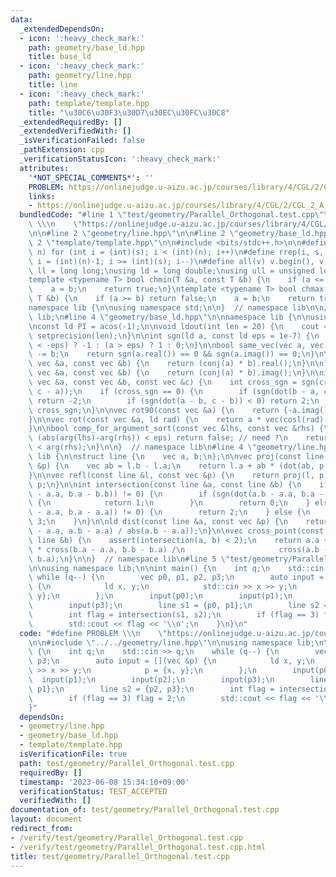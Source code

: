 ```yaml
---
data:
  _extendedDependsOn:
  - icon: ':heavy_check_mark:'
    path: geometry/base_ld.hpp
    title: base_ld
  - icon: ':heavy_check_mark:'
    path: geometry/line.hpp
    title: line
  - icon: ':heavy_check_mark:'
    path: template/template.hpp
    title: "\u30C6\u30F3\u30D7\u30EC\u30FC\u30C8"
  _extendedRequiredBy: []
  _extendedVerifiedWith: []
  _isVerificationFailed: false
  _pathExtension: cpp
  _verificationStatusIcon: ':heavy_check_mark:'
  attributes:
    '*NOT_SPECIAL_COMMENTS*': ''
    PROBLEM: https://onlinejudge.u-aizu.ac.jp/courses/library/4/CGL/2/CGL_2_A
    links:
    - https://onlinejudge.u-aizu.ac.jp/courses/library/4/CGL/2/CGL_2_A
  bundledCode: "#line 1 \"test/geometry/Parallel_Orthogonal.test.cpp\"\n#define PROBLEM\
    \ \\\n    \"https://onlinejudge.u-aizu.ac.jp/courses/library/4/CGL/2/CGL_2_A\"\
    \n\n#line 2 \"geometry/line.hpp\"\n\n#line 2 \"geometry/base_ld.hpp\"\n\n#line\
    \ 2 \"template/template.hpp\"\n\n#include <bits/stdc++.h>\n\n#define rep(i, s,\
    \ n) for (int i = (int)(s); i < (int)(n); i++)\n#define rrep(i, s, n) for (int\
    \ i = (int)(n)-1; i >= (int)(s); i--)\n#define all(v) v.begin(), v.end()\n\nusing\
    \ ll = long long;\nusing ld = long double;\nusing ull = unsigned long long;\n\n\
    template <typename T> bool chmin(T &a, const T &b) {\n    if (a <= b) return false;\n\
    \    a = b;\n    return true;\n}\ntemplate <typename T> bool chmax(T &a, const\
    \ T &b) {\n    if (a >= b) return false;\n    a = b;\n    return true;\n}\n\n\
    namespace lib {\n\nusing namespace std;\n\n}  // namespace lib\n\n// using namespace\
    \ lib;\n#line 4 \"geometry/base_ld.hpp\"\n\nnamespace lib {\n\nusing vec = complex<ld>;\n\
    \nconst ld PI = acos(-1);\n\nvoid ldout(int len = 20) {\n    cout << fixed <<\
    \ setprecision(len);\n}\n\nint sgn(ld a, const ld eps = 1e-7) {\n    return (a\
    \ < -eps) ? -1 : (a > eps) ? 1 : 0;\n}\n\nbool same_vec(vec a, vec b) {\n    a\
    \ -= b;\n    return sgn(a.real()) == 0 && sgn(a.imag()) == 0;\n}\n\nld dot(const\
    \ vec &a, const vec &b) {\n    return (conj(a) * b).real();\n}\n\nld cross(const\
    \ vec &a, const vec &b) {\n    return (conj(a) * b).imag();\n}\n\nint isp(const\
    \ vec &a, const vec &b, const vec &c) {\n    int cross_sgn = sgn(cross(b - a,\
    \ c - a));\n    if (cross_sgn == 0) {\n        if (sgn(dot(b - a, c - a)) < 0)\
    \ return -2;\n        if (sgn(dot(a - b, c - b)) < 0) return 2;\n    }\n    return\
    \ cross_sgn;\n}\n\nvec rot90(const vec &a) {\n    return {-a.imag(), a.real()};\n\
    }\n\nvec rot(const vec &a, ld rad) {\n    return a * vec(cosl(rad), sinl(rad));\n\
    }\n\nbool comp_for_argument_sort(const vec &lhs, const vec &rhs) {\n    // if\
    \ (abs(arg(lhs)-arg(rhs)) < eps) return false; // need ?\n    return arg(lhs)\
    \ < arg(rhs);\n}\n\n}  // namespace lib\n#line 4 \"geometry/line.hpp\"\n\nnamespace\
    \ lib {\n\nstruct line {\n    vec a, b;\n};\n\nvec proj(const line &l, const vec\
    \ &p) {\n    vec ab = l.b - l.a;\n    return l.a + ab * (dot(ab, p - l.a) / norm(ab));\n\
    }\n\nvec refl(const line &l, const vec &p) {\n    return proj(l, p) * ld(2) -\
    \ p;\n}\n\nint intersection(const line &a, const line &b) {\n    if (sgn(cross(a.b\
    \ - a.a, b.a - b.b)) != 0) {\n        if (sgn(dot(a.b - a.a, b.a - b.b)) == 0)\
    \ {\n            return 1;\n        }\n        return 0;\n    } else if (sgn(cross(a.b\
    \ - a.a, b.a - a.a)) != 0) {\n        return 2;\n    } else {\n        return\
    \ 3;\n    }\n}\n\nld dist(const line &a, const vec &p) {\n    return abs(cross(p\
    \ - a.a, a.b - a.a) / abs(a.b - a.a));\n}\n\nvec cross_point(const line &a, const\
    \ line &b) {\n    assert(intersection(a, b) < 2);\n    return a.a + (a.b - a.a)\
    \ * cross(b.a - a.a, b.b - b.a) /\n                     cross(a.b - a.a, b.b -\
    \ b.a);\n}\n\n}  // namespace lib\n#line 5 \"test/geometry/Parallel_Orthogonal.test.cpp\"\
    \n\nusing namespace lib;\n\nint main() {\n    int q;\n    std::cin >> q;\n   \
    \ while (q--) {\n        vec p0, p1, p2, p3;\n        auto input = [](vec &p)\
    \ {\n            ld x, y;\n            std::cin >> x >> y;\n            p = {x,\
    \ y};\n        };\n        input(p0);\n        input(p1);\n        input(p2);\n\
    \        input(p3);\n        line s1 = {p0, p1};\n        line s2 = {p2, p3};\n\
    \        int flag = intersection(s1, s2);\n        if (flag == 3) flag = 2;\n\
    \        std::cout << flag << '\\n';\n    }\n}\n"
  code: "#define PROBLEM \\\n    \"https://onlinejudge.u-aizu.ac.jp/courses/library/4/CGL/2/CGL_2_A\"\
    \n\n#include \"../../geometry/line.hpp\"\n\nusing namespace lib;\n\nint main()\
    \ {\n    int q;\n    std::cin >> q;\n    while (q--) {\n        vec p0, p1, p2,\
    \ p3;\n        auto input = [](vec &p) {\n            ld x, y;\n            std::cin\
    \ >> x >> y;\n            p = {x, y};\n        };\n        input(p0);\n      \
    \  input(p1);\n        input(p2);\n        input(p3);\n        line s1 = {p0,\
    \ p1};\n        line s2 = {p2, p3};\n        int flag = intersection(s1, s2);\n\
    \        if (flag == 3) flag = 2;\n        std::cout << flag << '\\n';\n    }\n\
    }"
  dependsOn:
  - geometry/line.hpp
  - geometry/base_ld.hpp
  - template/template.hpp
  isVerificationFile: true
  path: test/geometry/Parallel_Orthogonal.test.cpp
  requiredBy: []
  timestamp: '2023-06-08 15:34:10+09:00'
  verificationStatus: TEST_ACCEPTED
  verifiedWith: []
documentation_of: test/geometry/Parallel_Orthogonal.test.cpp
layout: document
redirect_from:
- /verify/test/geometry/Parallel_Orthogonal.test.cpp
- /verify/test/geometry/Parallel_Orthogonal.test.cpp.html
title: test/geometry/Parallel_Orthogonal.test.cpp
---
```

